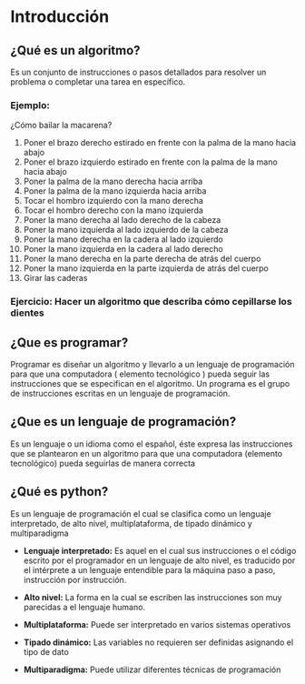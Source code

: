 # Introducción

## ¿Qué es un algoritmo?

Es un conjunto de instrucciones o pasos detallados para resolver un problema o completar una tarea en específico.

### Ejemplo:

¿Cómo bailar la macarena?

1. Poner el brazo derecho estirado en frente con la palma de la mano hacia abajo
2. Poner el brazo izquierdo estirado en frente con la palma de la mano hacia abajo
3. Poner la palma de la mano derecha hacia arriba
4. Poner la palma de la mano izquierda hacia arriba
5. Tocar el hombro izquierdo con la mano derecha
6. Tocar el hombro derecho con la mano izquierda
7. Poner la mano derecha al lado derecho de la cabeza
8. Poner la mano izquierda al lado izquierdo de la cabeza
9. Poner la mano derecha en la cadera al lado izquierdo
10. Poner la mano izquierda en la cadera al lado derecho
11. Poner la mano derecha en la parte derecha de atrás del cuerpo
12. Poner la mano izquierda en la parte izquierda de atrás del cuerpo
13. Girar las caderas

### Ejercicio: Hacer un algoritmo que describa cómo cepillarse los dientes

## ¿Que es programar?

Programar es diseñar un algoritmo y llevarlo a un lenguaje de programación para que una computadora ( elemento tecnológico ) pueda seguir las instrucciones que se especifican en el algoritmo. Un programa es el grupo de instrucciones escritas en un lenguaje de programación.

## ¿Que es un lenguaje de programación?

Es un lenguaje o un idioma como el español, éste expresa las instrucciones que se plantearon en un algoritmo para que una computadora (elemento tecnológico) pueda seguirlas de manera correcta

## ¿Qué es python?

Es un lenguaje de programación el cual se clasifica como un lenguaje interpretado, de alto nivel, multiplataforma, de tipado dinámico y multiparadigma

* __Lenguaje interpretado:__ Es aquel en el cual sus instrucciones o el código escrito por el programador en un lenguaje de alto nivel, es traducido por el intérprete a un lenguaje entendible para la máquina paso a paso, instrucción por instrucción.

* __Alto nivel:__ La forma en la cual se escriben las instrucciones son muy parecidas a el lenguaje humano.

* __Multiplataforma:__ Puede ser interpretado en varios sistemas operativos

* __Tipado dinámico:__ Las variables no requieren ser definidas asignando el tipo de dato

* __Multiparadigma:__ Puede utilizar diferentes técnicas de programación 